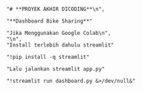 
        "# **PROYEK AKHIR DICODING**\n",

        "**Dashboard Bike Sharing**"

        "Jika Menggunakan Google Colab\n",
        "\n",
        "Install terlebih dahulu streamlit"

        "!pip install -q streamlit"

        "Lalu jalankan streamlit app.py"

        "!streamlit run dashboard.py &>/dev/null&"
